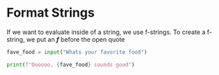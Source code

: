 # Format Strings
If we want to evaluate inside of a string, we use f-strings.
To create a f-string, we put an ***f*** before the open quote

```python
fave_food = input("Whats your favorite food")

print(f"Oooooo, {fave_food} sounds good")
```